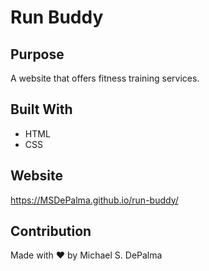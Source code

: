 
# Run Buddy

## Purpose
A website that offers fitness training services.

## Built With
* HTML
* CSS

## Website
https://MSDePalma.github.io/run-buddy/

## Contribution
Made with ❤️ by Michael S. DePalma
